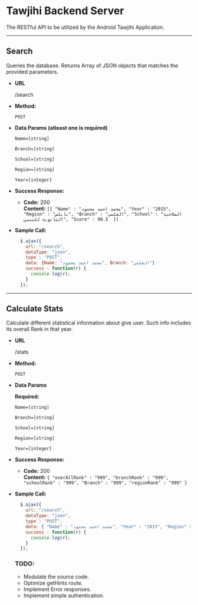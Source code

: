 # Tawjihi Backend Server
The RESTful API to be utilized by the Android Tawjihi Application.

---
**Search**
----
  Queries the database.
  Returns Array of JSON objects that matches the provided parameters.

* **URL**

  /search

* **Method:**

  `POST`
  
* **Data Params (atleast one is required)**

   `Name=[string]`
   
   `Branch=[string]`
   
   `School=[string]`
   
   `Region=[string]`
   
   `Year=[integer]`

* **Success Response:**

  * **Code:** 200 <br />
    **Content:** `[{ "Name" : "محمد احمد محمود",
                    "Year" : "2015",
                    "Region" : "نابلس",
                    "Branch" : "العلمي",
                    "School" : "الصلاحية الثانوية للبنين",
                    "Score" : 90.5 
                    }]`
 
* **Sample Call:**

  ```javascript
    $.ajax({
      url: "/search",
      dataType: "json",
      type : "POST",
      data: {Name: "محمد احمد محمود", Branch: "العلمي"}
      success : function(r) {
        console.log(r);
      }
    });
  ```
  
---
**Calculate Stats**
----

Calculate different statistical information
about give user.
Such info includes its overall Rank in that year.

* **URL**

  /stats

* **Method:**

  `POST`
  
* **Data Params**

   **Required:**
   
   `Name=[string]`
   
   `Branch=[string]`
   
   `School=[string]`
   
   `Region=[string]`
   
   `Year=[integer]`

* **Success Response:**

  * **Code:** 200 <br />
    **Content:** `{ "overAllRank" : "999",
                    "branchRank" : "999",
                    "schoolRank" : "999",
                    "Branch" : "999",
                    "regionRank" : "999"
                    }`
 
* **Sample Call:**

  ```javascript
    $.ajax({
      url: "/search",
      dataType: "json",
      type : "POST",
      data: { "Name" : "محمد احمد محمود", "Year" : "2015", "Region" : "نابلس", "Branch" : "العلمي", "School" : "الصلاحية الثانوية للبنين", "Score" : 90.5 }
      success : function(r) {
        console.log(r);
      }
    });
  ```
  
  ### TODO:
  * Modulate the source code.
  * Optimize getHints route.
  * Implement Error responses.
  * Implement simple authentication.
